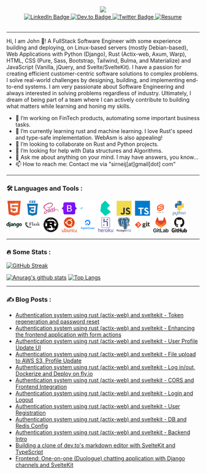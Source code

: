  <div id="header" align="center">
  <img src="https://media.giphy.com/media/M9gbBd9nbDrOTu1Mqx/giphy.gif" width="100"/>
 <div id="badges">
  <a href="https://www.linkedin.com/in/idogun-john-nelson/">
    <img src="https://img.shields.io/badge/LinkedIn-blue?style=for-the-badge&logo=linkedin&logoColor=white" alt="LinkedIn Badge"/>
  </a>
  <a href="https://dev.to/sirneij/">
    <img src="https://img.shields.io/badge/Dev.to-black?style=for-the-badge&logo=dev.to&logoColor=white" alt="Dev.to Badge"/>
  </a>
  <a href="https://twitter.com/sirneij">
    <img src="https://img.shields.io/badge/Twitter-blue?style=for-the-badge&logo=twitter&logoColor=white" alt="Twitter Badge"/>
  </a>
  <a href="https://drive.google.com/file/d/1pG-MPW7dOqA9_ICbrUCugwHTr0xhr8E4/view?usp=sharing">
    <img src="https://img.shields.io/badge/Resume-172B4D?style=for-the-badge&logo=Opsgenie&logoColor=white" alt="Resume" />
  </a>
</div>
 <img src="https://komarev.com/ghpvc/?username=sirneij&style=flat-square&color=blue" alt=""/>
</div>

--- 
 Hi, I am John 👋! A FullStack Software Engineer with some experience building and deploying, on Linux-based servers (mostly Debian-based), Web Applications with Python (Django), Rust (Actix-web, Axum, Warp), HTML, CSS (Pure, Sass, Bootstrap, Tailwind, Bulma, and Materialize) and JavaScript (Vanilla, jQuery, and Svelte/SvelteKit). I have a passion for creating efficient customer-centric software solutions to complex problems. I solve real-world challenges by designing, building, and implementing end-to-end systems. I am very passionate about Software Engineering and always interested in solving problems regardless of industry. Ultimately, I dream of being part of a team where I can actively contribute to building what matters while learning and honing my skills.
- 🔭 I’m working on FinTech products, automating some important business tasks.
- 🌱 I’m currently learning rust and machine learning. I love Rust's speed and type-safe implementation. WebAsm is also appealing!
- 👯 I’m looking to collaborate on Rust and Python projects.
- 🤔 I’m looking for help with Data structures and Algorithms.
- 💬 Ask me about anything on your mind. I may have answers, you know...
- 📫 How to reach me: Contact me via "sirneij[at]gmail[dot] com"
---
### :hammer_and_wrench: Languages and Tools :
<div>
 <img src="https://github.com/devicons/devicon/blob/master/icons/html5/html5-original.svg" title="HTML5" alt="HTML" width="40" height="40"/>&nbsp;
 <img src="https://github.com/devicons/devicon/blob/master/icons/css3/css3-plain-wordmark.svg"  title="CSS3" alt="CSS" width="40" height="40"/>&nbsp;
 <img src="https://github.com/devicons/devicon/blob/master/icons/sass/sass-original.svg"  title="Sass" alt="Sass" width="40" height="40"/>&nbsp;
 <img src="https://github.com/devicons/devicon/blob/master/icons/bootstrap/bootstrap-original.svg"  title="Bootstrap" alt="Bootstrap" width="40" height="40"/>&nbsp;
 <img src="https://github.com/devicons/devicon/blob/master/icons/tailwindcss/tailwindcss-original-wordmark.svg"  title="Tailwindcss" alt="Tailwindcss" width="40" height="40"/>&nbsp;
 <img src="https://github.com/devicons/devicon/blob/master/icons/bulma/bulma-plain.svg"  title="Bulma" alt="Bulma" width="40" height="40"/>&nbsp;
 <img src="https://github.com/devicons/devicon/blob/master/icons/javascript/javascript-original.svg" title="JavaScript" alt="JavaScript" width="40" height="40"/>&nbsp;
 <img src="https://github.com/devicons/devicon/blob/master/icons/typescript/typescript-original.svg" title="TypeScript" alt="TypeScript" width="40" height="40"/>&nbsp;
 <img src="https://github.com/devicons/devicon/blob/master/icons/svelte/svelte-original-wordmark.svg" title="Svelte" alt="Svelte" width="40" height="40"/>&nbsp;
 <img src="https://github.com/devicons/devicon/blob/master/icons/python/python-original-wordmark.svg" title="Python" alt="Python" width="40" height="40"/>&nbsp;
  <img src="https://github.com/devicons/devicon/blob/master/icons/django/django-plain-wordmark.svg" title="Django" alt="Django" width="40" height="40"/>&nbsp;
  <img src="https://github.com/devicons/devicon/blob/master/icons/flask/flask-original-wordmark.svg" title="Flask" alt="Flask" width="40" height="40"/>&nbsp;
  <img src="https://github.com/devicons/devicon/blob/master/icons/rust/rust-plain.svg" title="Rust" alt="Rust" width="40" height="40"/>&nbsp;
  <img src="https://github.com/devicons/devicon/blob/master/icons/ubuntu/ubuntu-plain-wordmark.svg" title="Ubuntu" alt="Ubuntu" width="40" height="40"/>&nbsp;
 <img src="https://github.com/devicons/devicon/blob/master/icons/digitalocean/digitalocean-original-wordmark.svg" title="DigitalOcean" alt="DigitalOcean" width="40" height="40"/>&nbsp;
 <img src="https://github.com/devicons/devicon/blob/master/icons/heroku/heroku-original-wordmark.svg" title="Heroku" alt="Heroku" width="40" height="40"/>&nbsp;
  <img src="https://github.com/devicons/devicon/blob/master/icons/postgresql/postgresql-original-wordmark.svg" title="PostgreSQL"  alt="PostgreSQL" width="40" height="40"/>&nbsp;
 <img src="https://github.com/devicons/devicon/blob/master/icons/git/git-original-wordmark.svg" title="Git" alt="Git" width="40" height="40"/>&nbsp;
 <img src="https://github.com/devicons/devicon/blob/master/icons/gitlab/gitlab-original-wordmark.svg" title="Gitlab" alt="Gitlab" width="40" height="40"/>&nbsp;
 <img src="https://github.com/devicons/devicon/blob/master/icons/github/github-original-wordmark.svg" title="Github" alt="Github" width="40" height="40"/>
</div>

---
### :fire: Some Stats :
[![GitHub Streak](http://github-readme-streak-stats.herokuapp.com?user=sirneij&theme=dark&background=000000)](https://git.io/streak-stats)


[![Anurag's github stats](https://github-readme-stats.vercel.app/api?username=Sirneij&show_icons=true&theme=radical)](https://github.com/anuraghazra/github-readme-stats)
[![Top Langs](https://github-readme-stats.vercel.app/api/top-langs/?username=sirneij&layout=compact&theme=vision-friendly-dark)](https://github.com/anuraghazra/github-readme-stats)

---
### :writing_hand: Blog Posts :
<!-- BLOG-POST-LIST:START -->
- [Authentication system using rust &lpar;actix-web&rpar; and sveltekit - Token regeneration and password reset](https://dev.to/sirneij/authentication-system-using-rust-actix-web-and-sveltekit-token-regeneration-and-password-reset-2eai)
- [Authentication system using rust &lpar;actix-web&rpar; and sveltekit - Enhancing the frontend application with form actions](https://dev.to/sirneij/authentication-system-using-rust-actix-web-and-sveltekit-enhancing-the-frontend-application-with-form-actions-3d10)
- [Authentication system using rust &lpar;actix-web&rpar; and sveltekit - User Profile Update UI](https://dev.to/sirneij/authentication-system-using-rust-actix-web-and-sveltekit-user-profile-update-ui-4f78)
- [Authentication system using rust &lpar;actix-web&rpar; and sveltekit - File upload to AWS S3, Profile Update](https://dev.to/sirneij/authentication-system-using-rust-actix-web-and-sveltekit-file-upload-to-aws-s3-profile-update-3b2a)
- [Authentication system using rust &lpar;actix-web&rpar; and sveltekit - Log in/out, Dockerize and Deploy on fly.io](https://dev.to/sirneij/authentication-system-using-rust-actix-web-and-sveltekit-log-inout-dockerize-and-deploy-on-flyio-58pc)
- [Authentication system using rust &lpar;actix-web&rpar; and sveltekit - CORS and Frontend Integration](https://dev.to/sirneij/authentication-system-using-rust-actix-web-and-sveltekit-cors-and-frontend-integration-2j0h)
- [Authentication system using rust &lpar;actix-web&rpar; and sveltekit - Login and Logout](https://dev.to/sirneij/authentication-system-using-rust-actix-web-and-sveltekit-login-and-logout-1eb9)
- [Authentication system using rust &lpar;actix-web&rpar; and sveltekit - User Registration](https://dev.to/sirneij/authentication-system-using-rust-actix-web-and-sveltekit-user-registration-580h)
- [Authentication system using rust &lpar;actix-web&rpar; and sveltekit - DB and Redis Config](https://dev.to/sirneij/authentication-system-using-rust-actix-web-and-sveltekit-db-and-redis-config-38fp)
- [Authentication system using rust &lpar;actix-web&rpar; and sveltekit - Backend Intro](https://dev.to/sirneij/full-stack-authentication-system-using-rust-actix-web-and-sveltekit-1cc6)
- [Building a clone of dev.to&#39;s markdown editor with SvelteKit and TypeScript](https://dev.to/sirneij/building-a-clone-of-devtos-editor-with-sveltekit-and-typescript-ma6)
- [Frontend: One-on-one &lpar;Duologue&rpar; chatting application with Django channels and SvelteKit](https://dev.to/sirneij/frontend-one-on-one-duologue-chatting-application-with-django-channels-and-sveltekit-d8l)
<!-- BLOG-POST-LIST:END -->
